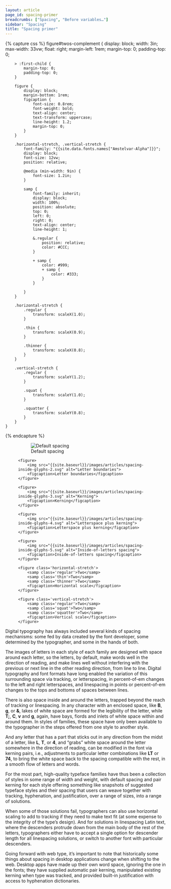 ```yaml
---
layout: article
page_id: spacing-primer
breadcrumbs: ["Spacing", "Before variables…"]
sidebar: "Spacing"
title: "Spacing primer"
---
```


{% capture css %}
    figure#twos-complement {
        display: block;
        width: 3in;
        max-width: 33vw;
        float: right;
        margin-left: 1rem;
        margin-top: 0;
        padding-top: 0;

        > :first-child {
            margin-top: 0;
            padding-top: 0;
        }

        figure {
            display: block;
            margin-bottom: 1rem;
            figcaption {
                font-size: 0.8rem;
                font-weight: bold;
                text-align: center;
                text-transform: uppercase;
                line-height: 1.2;
                margin-top: 0;
            }
        }
        
        .horizontal-stretch, .vertical-stretch {
            font-family: "{{site.data.fonts.names["Amstelvar-Alpha"]}}";
            display: block;
            font-size: 12vw;
            position: relative;

            @media (min-width: 9in) {
                font-size: 1.2in;
            }
            
            samp {
                font-family: inherit;
                display: block;
                width: 100%;
                position: absolute;
                top: 0;
                left: 0;
                right: 0;
                text-align: center;
                line-height: 1;
                
                &.regular {
                    position: relative;
                    color: #CCC;
                }
                
                + samp {
                    color: #999;
                    + samp {
                        color: #333;
                    }
                }
                
            }
        }

        .horizontal-stretch {
            .regular {
                transform: scaleX(1.0);
            }

            .thin {
                transform: scaleX(0.9);
            }
            
            .thinner {
                transform: scaleX(0.8);
            }
        }
        
        .vertical-stretch {
            .regular {
                transform: scaleY(1.2);
            }

            .squat {
                transform: scaleY(1.0);
            }
            
            .squatter {
                transform: scaleY(0.8);
            }
        }
    }
{% endcapture %}

<style>{{css|scssify}}</style>

<figure id='twos-complement'>
    <figure>
        <img src="{{site.baseurl}}/images/articles/spacing-inside-glyphs-1.svg" alt="Default spacing">
        <figcaption>Default spacing</figcaption>
    </figure>

    <figure>
        <img src="{{site.baseurl}}/images/articles/spacing-inside-glyphs-2.svg" alt="Letter boundaries">
        <figcaption>Letter boundaries</figcaption>
    </figure>

    <figure>
        <img src="{{site.baseurl}}/images/articles/spacing-inside-glyphs-3.svg" alt="Kerning">
        <figcaption>Kerning</figcaption>
    </figure>

    <figure>
        <img src="{{site.baseurl}}/images/articles/spacing-inside-glyphs-4.svg" alt="Letterspace plus kerning">
        <figcaption>Letterspace plus kerning</figcaption>
    </figure>

    <figure>
        <img src="{{site.baseurl}}/images/articles/spacing-inside-glyphs-5.svg" alt="Inside-of-letters spacing">
        <figcaption>Inside-of-letters spacing</figcaption>
    </figure>

    <figure class='horizontal-stretch'>
        <samp class='regular'>Two</samp>
        <samp class='thin'>Two</samp>
        <samp class='thinner'>Two</samp>
        <figcaption>Horizontal scale</figcaption>
    </figure>

    <figure class='vertical-stretch'>
        <samp class='regular'>Two</samp>
        <samp class='squat'>Two</samp>
        <samp class='squatter'>Two</samp>
        <figcaption>Vertical scale</figcaption>
    </figure>
</figure>

Digital typography has always included several kinds of spacing mechanisms: some fed by data created by the font developer, some determined by the typographer, and some in the hands of both. 


The images of letters in each style of each family are designed with space around each letter, so the letters, by default, make words well in the direction of reading, and make lines well without interfering with the previous or next line in the other reading direction, from line to line. Digital typography and font formats have long enabled the variation of this surrounding space via tracking, or letterspacing, in percent-of-em changes to the left and right letterspaces, and linespacing in points or percent-of-em changes to the tops and bottoms of spaces between lines.

There is also space inside and around the letters, trapped beyond the reach of tracking or linespacing. In any character with an enclosed space, like <strong>B</strong>,  <strong>g</strong>, or <strong>&amp;</strong>, lakes of white space are formed for the legibility of the letter, while <strong>T;</strong>,  <strong>C</strong>,  <strong>v</strong> and  <strong>g</strong>, again, have bays, fiords and inlets of white space within and around them. In styles of families, these space have only been available to the typographer in the steps offered from one style to another style. 

And any letter that has a part that sticks out in any direction from the midst of a letter, like <strong>L</strong>, <strong>T</strong>, or <strong>4</strong>, and “grabs” white space around the letter somewhere in the direction of reading, can be modified in the font via kerning pairs, i.e., adjustments to particular letter combinations like <strong>LT</strong> or <strong>74</strong>, to bring the white space back to the spacing compatible with the rest, in a smooth flow of letters and words. 

For the most part, high-quality typeface families have thus been a collection of styles in some range of width and weight, with default spacing and pair kerning for each style offering something like snapshots of suggested typeface styles and their spacing that users can weave together with tracking, hyphenation, and justification, over a range of sizes, into a range of solutions.

When some of those solutions fail, typographers can also use horizontal scaling to add to tracking if they need to make text fit (at some expense to the integrity of the type’s design). And for solutions in linespacing Latin text, where the descenders protrude down from the main body of the rest of the letters, typographers either have to accept a single option for descender length for all linespacing solutions, or switch to another font with particular descenders.

Going forward with web type, it’s important to note that historically some things about spacing in desktop applications change when shifting to the web. Desktop apps have made up their own word space, ignoring the one in the fonts; they have supplied automatic pair kerning, manipulated existing kerning when type was tracked, and provided built-in justification with access to hyphenation dictionaries.
